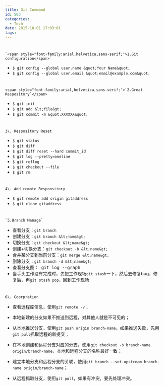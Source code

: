 ```yaml
---
title: Git Command
id: 503
categories:
  - Tech
date: 2015-10-01 17:03:01
tags:
---
```


# 
	`<span style="font-family:arial,helvetica,sans-serif;">1.Git configuration</span>`

*   `$ git config --global user.name &quot;Your Name&quot;`
*   `$ git config --global user.email &quot;email@example.com&quot;`

# 
	<span style="font-family:arial,helvetica,sans-serif;">`2.Great Respository`</span>

*   `$ git init`
*   `$ git add &lt;file&gt;`
*   `$ git commit -m &quot;XXXXXX&quot;`

# 
	3\. Respository Reset

*   `$ git status`
*   `$ git diff`
*   `$ git diff reset --hard commit_id`&nbsp;
*   `$ git log --pretty=oneline`
*   `$ git reflog`
*   `$ git checkout --file`
*   `$ git rm`

# 
	4\. Add remote Responsitory

*   `$ git remote add origin gitaddress`
*   `$ git clone gitaddress`

# 
	`5.Branch Manage`

*   查看分支：`git branch`
*   创建分支：`git branch &lt;name&gt;`
*   切换分支：`git checkout &lt;name&gt;`
*   创建+切换分支：`git checkout -b &lt;name&gt;`
*   合并某分支到当前分支：`git merge &lt;name&gt;`
*   删除分支：`git branch -d &lt;name&gt;`
*   <font face="monospace">查看分支图： git log --graph</font>
*   当手头工作没有完成时，先把工作现场`git stash`一下，然后去修复bug，修复后，再`git stash pop`，回到工作现场

# 
	6\. Coorpration

*   查看远程库信息，使用`git remote -v`；
*   本地新建的分支如果不推送到远程，对其他人就是不可见的；
*   从本地推送分支，使用`git push origin branch-name`，如果推送失败，先用`git pull`抓取远程的新提交；
*   在本地创建和远程分支对应的分支，使用`git checkout -b branch-name origin/branch-name`，本地和远程分支的名称最好一致；
*   建立本地分支和远程分支的关联，使用`git branch --set-upstream branch-name origin/branch-name`；
*   从远程抓取分支，使用`git pull`，如果有冲突，要先处理冲突。

	&nbsp;
